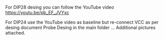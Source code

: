 For DIP28 desing you can follow the YouTube video https://youtu.be/pb_EF_JVYxc

For DIP24 use the YouTube video as baseline but re-connect VCC as per desing document Probe Desing in the main folder ... Additional pictures attached.
